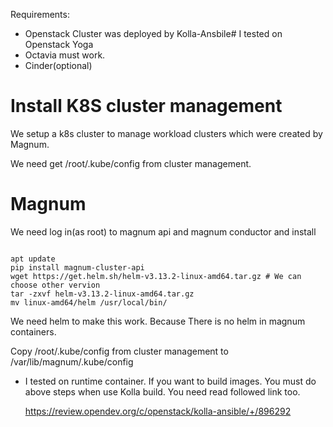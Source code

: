 Requirements:
- Openstack Cluster was deployed by Kolla-Ansbile# I tested on Openstack Yoga
- Octavia must work.
- Cinder(optional)

# Install K8S cluster management
We setup a k8s cluster to manage workload clusters which were created by Magnum.

We need get /root/.kube/config from cluster management.

# Magnum

We need log in(as root) to magnum api and magnum conductor and install 

```

apt update
pip install magnum-cluster-api
wget https://get.helm.sh/helm-v3.13.2-linux-amd64.tar.gz # We can choose other vervion
tar -zxvf helm-v3.13.2-linux-amd64.tar.gz 
mv linux-amd64/helm /usr/local/bin/
```

We need helm to make this work. Because There is no helm in magnum containers.

Copy  /root/.kube/config from cluster management to /var/lib/magnum/.kube/config

* I tested on runtime container. If you want to build images. You must do above steps when use Kolla build. You need read followed link too.
  
  https://review.opendev.org/c/openstack/kolla-ansible/+/896292




